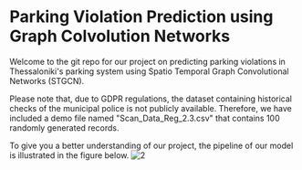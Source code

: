 # Parking Violation Prediction using Graph Colvolution Networks

Welcome to the git repo for our project on predicting parking violations in Thessaloniki's parking system using Spatio Temporal Graph Convolutional Networks (STGCN).

Please note that, due to GDPR regulations, the dataset containing historical checks of the municipal police is not publicly available. Therefore, we have included a demo file named "Scan_Data_Reg_2.3.csv" that contains 100 randomly generated records.

To give you a better understanding of our project, the pipeline of our model is illustrated in the figure below.
![2](https://user-images.githubusercontent.com/44779987/190924742-13ba3d19-7b18-4e37-9ca3-e35d68de6377.png)
